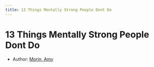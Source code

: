```yaml
---
title: 13 Things Mentally Strong People Dont Do
---
```

# 13 Things Mentally Strong People Dont Do

* Author: [Morin, Amy]()









